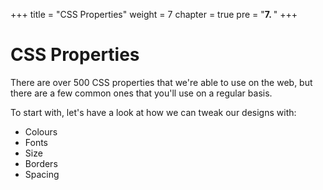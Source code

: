 +++
title = "CSS Properties"
weight = 7
chapter = true
pre = "<b>7. </b>"
+++

# CSS Properties

There are over 500 CSS properties that we're able to use on the web, but there are a few common ones that you'll use on a regular basis.

To start with, let's have a look at how we can tweak our designs with:

- Colours
- Fonts
- Size
- Borders
- Spacing